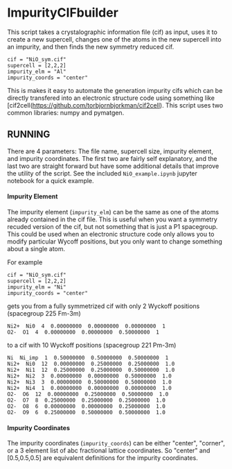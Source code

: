 # ImpurityCIFbuilder

This script takes a crystalographic information file (cif) as input, uses it to create a new supercell, changes one of the atoms in the new supercell into an impurity, and then finds the new symmetry reduced cif. 

```
cif = "NiO_sym.cif"
supercell = [2,2,2]
impurity_elm = "Al"
impurity_coords = "center"
```

This is makes it easy to automate the generation impurity cifs which can be directly transfered into an electronic structure code using something like [cif2cell(https://github.com/torbjornbjorkman/cif2cell). This script uses two common libraries: numpy and pymatgen.

## RUNNING

There are 4 parameters: The file name, supercell size, impurity element, and impurity coordinates. The first two are fairly self explanatory, and the last two are straight forward but have some additional details that improve the utility of the script. See the included `NiO_example.ipynb` jupyter notebook for a quick example.

#### Impurity Element
The impurity element (`impurity_elm`) can be the same as one of the atoms already contained in the cif file. This is useful when you want a symmetry recuded version of the cif, but not something that is just a P1 spacegroup. This could be used when an electronic structure code only allows you to modify particular Wycoff positions, but you only want to change something about a single atom. 

For example

```
cif = "NiO_sym.cif"
supercell = [2,2,2]
impurity_elm = "Ni"
impurity_coords = "center"
```

gets you from a fully symmetrized cif with only 2 Wyckoff positions (spacegroup 225 Fm-3m)
```
Ni2+  Ni0  4  0.00000000  0.00000000  0.00000000  1 
O2-  O1  4  0.00000000  0.00000000  0.50000000  1
```

to a cif with 10 Wyckoff positions (spacegroup 221 Pm-3m)
```
Ni  Ni_imp  1  0.50000000  0.50000000  0.50000000  1
Ni2+  Ni0  12  0.00000000  0.25000000  0.25000000  1.0
Ni2+  Ni1  12  0.25000000  0.25000000  0.50000000  1.0
Ni2+  Ni2  3  0.00000000  0.00000000  0.50000000  1.0
Ni2+  Ni3  3  0.00000000  0.50000000  0.50000000  1.0
Ni2+  Ni4  1  0.00000000  0.00000000  0.00000000  1.0
O2-  O6  12  0.00000000  0.25000000  0.50000000  1.0
O2-  O7  8  0.25000000  0.25000000  0.25000000  1.0
O2-  O8  6  0.00000000  0.00000000  0.25000000  1.0
O2-  O9  6  0.25000000  0.50000000  0.50000000  1.0
```

#### Impurity Coordinates
The impurity coordinates (`impurity_coords`) can be either "center", "corner", or a 3 element list of abc fractional lattice coordinates. So "center" and [0.5,0.5,0.5] are equivalent definitions for the impurity coordinates.
